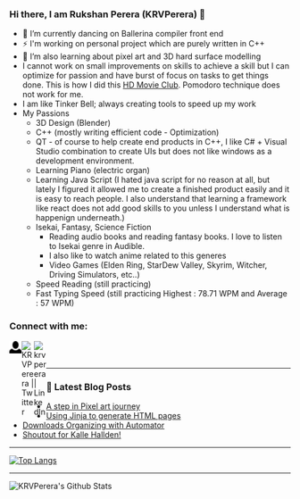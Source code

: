 ### Hi there, I am Rukshan Perera (KRVPerera) 👋

- 🔭 I’m currently dancing on Ballerina compiler front end
- :zap: I'm working on personal project which are purely written in C++
- 🌱 I’m also learning about pixel art and 3D hard surface modelling
- I cannot work on small improvements on skills to achieve a skill but I can optimize for passion and have burst of focus on tasks to get things done.
  This is how I did this [HD Movie Club](https://hdmovieclub.netlify.app/). Pomodoro technique does not work for me.
- I am like Tinker Bell; always creating tools to speed up my work
- My Passions
  - 3D Design (Blender)
  - C++ (mostly writing efficient code - Optimization)
  - QT - of course to help create end products in C++, I like C# + Visual Studio combination to create UIs but does not like windows as a development environment.
  - Learning Piano (electric organ)
  - Learning Java Script (I hated java script for no reason at all, but lately I figured it allowed me to create a finished product easily and it is easy to reach people. I also understand that learning a framework like react does not add good skills to you unless I understand what is happenign underneath.)
  - Isekai, Fantasy, Science Fiction
    - Reading audio books and reading fantasy books. I love to listen to Isekai genre in Audible.
    - I also like to watch anime related to this generes
    - Video Games (Elden Ring, StarDew Valley, Skyrim, Witcher, Driving Simulators, etc..)
  - Speed Reading (still practicing)
  - Fast Typing Speed (still practicing Highest : 78.71 WPM and Average : 57 WPM)

### Connect with me:

[<img align="left" alt="krvperera.com" width="22px" src="https://raw.githubusercontent.com/iconic/open-iconic/master/svg/person.svg" />][website]
[<img align="left" alt="KRVPerera | Twitter" width="22px" src="https://cdn.jsdelivr.net/npm/simple-icons@v3/icons/twitter.svg" />][twitter]
[<img align="left" alt="krvperera | LinkedIn" width="22px" src="https://cdn.jsdelivr.net/npm/simple-icons@v3/icons/linkedin.svg" />][linkedin]
<br />
<br />

---

### 📕 Latest Blog Posts
<!-- BLOG-POST-LIST:START -->
- [A step in Pixel art journey](https://medium.com/@KRVPerera/a-step-in-pixel-art-journey-6d4bcd96942e?source=rss-32e09e3b70ea------2)
- [Using Jinja to generate HTML pages](https://medium.com/@KRVPerera/using-jinja-to-generate-html-pages-3fb54cf8fbc8?source=rss-32e09e3b70ea------2)
- [Downloads Organizing with Automator](https://medium.com/@KRVPerera/downloads-organizing-with-automator-2a6b648e2ab1?source=rss-32e09e3b70ea------2)
- [Shoutout for Kalle Hallden!](https://medium.com/@KRVPerera/shoutout-for-kalle-hallden-f27a72fe9096?source=rss-32e09e3b70ea------2)
<!-- BLOG-POST-LIST:END -->

---

[![Top Langs](https://github-readme-stats.krvperera.vercel.app/api/top-langs/?username=KRVPerera&layout=compact&langs_count=12)](https://github.com/KRVPerera/github-readme-stats)

<!--
**KRVPerera/KRVPerera** is a ✨ _special_ ✨ repository because its `README.md` (this file) appears on your GitHub profile.

Here are some ideas to get you started:

- 👯 I’m looking to collaborate on ...
- 🤔 I’m looking for help with ...
- 💬 Ask me about ...
- 📫 How to reach me: ...
- 😄 Pronouns: ...
- ⚡ Fun fact: ...
-->
---

<img align="left" alt="KRVPerera's Github Stats" src="https://github-readme-stats.krvperera.vercel.app/api?username=KRVPerera&show_icons=true&hide_border=true&theme=onedark" />

[website]: https://krvperera.com
[twitter]: https://twitter.com/KRVPerera
[linkedin]: https://linkedin.com/in/krvperera

